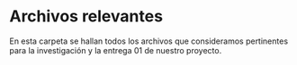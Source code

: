 # Archivos relevantes

En esta carpeta se hallan todos los archivos que consideramos pertinentes para la investigación y la entrega 01 de nuestro proyecto.
